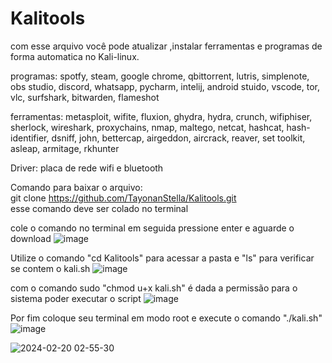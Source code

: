 # Kalitools
com esse arquivo você pode atualizar ,instalar ferramentas e programas de forma automatica no Kali-linux.

programas:
spotfy, steam, google chrome, qbittorrent, lutris, simplenote, obs studio, discord, whatsapp, pycharm, intelij, android stuido, vscode, tor, vlc, surfshark, bitwarden, flameshot

ferramentas:
metasploit, wifite, fluxion, ghydra, hydra, crunch, wifiphiser, sherlock, wireshark, proxychains, nmap, maltego, netcat, hashcat, hash-identifier, dsniff, john, bettercap, airgeddon, aircrack, reaver, set toolkit, asleap, armitage, rkhunter

Driver:
placa de rede wifi e bluetooth

Comando para baixar o arquivo: <br>
git clone https://github.com/TayonanStella/Kalitools.git <br>
esse comando deve ser colado no terminal

cole o comando no terminal em seguida pressione enter e aguarde o download
![image](https://github.com/TayonanStella/Kalitools/assets/32051036/78fc23d9-986e-4730-8b9f-f0405fcbe9d5)

Utilize o comando "cd Kalitools" para acessar a pasta e "ls" para verificar se contem o kali.sh
![image](https://github.com/TayonanStella/Kalitools/assets/32051036/01dcd0ff-282c-4d30-9971-c0375f2337f0)

com o comando sudo "chmod u+x kali.sh" é dada a permissão para o sistema poder executar o script
![image](https://github.com/TayonanStella/Kalitools/assets/32051036/d4c0eea2-cc19-43a0-b00d-cbde5934ac06)

Por fim coloque seu terminal em modo root e execute o comando "./kali.sh"
![image](https://github.com/TayonanStella/Kalitools/assets/32051036/8f35a15d-010e-460c-8c12-26540861257a)






![2024-02-20 02-55-30](https://github.com/TayonanStella/Kalitools/assets/32051036/7e8134cb-a386-4f7a-9a5a-b5762dc1f2a7)
